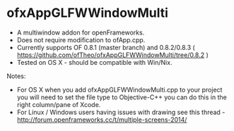 ofxAppGLFWWindowMulti
=====================

- A multiwindow addon for openFrameworks. 
- Does not require modification to ofApp.cpp. 
- Currently supports OF 0.8.1 (master branch) and 0.8.2/0.8.3 ( https://github.com/ofTheo/ofxAppGLFWWindowMulti/tree/0.8.2 )
- Tested on OS X - should be compatible with Win/Nix. 

Notes:
- For OS X when you add ofxAppGLFWWindowMulti.cpp to your project you will need to set the file type to Objective-C++ you can do this in the right column/pane of Xcode. 
- For Linux / Windows users having issues with drawing see this thread - http://forum.openframeworks.cc/t/multiple-screens-2014/
